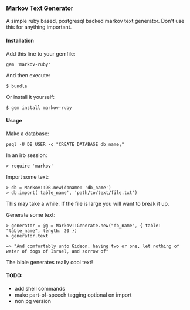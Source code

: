 ### Markov Text Generator

A simple ruby based, postgresql backed markov text generator. Don't use this for anything important.

#### Installation

Add this line to your gemfile:

	gem 'markov-ruby'

And then execute:

    $ bundle

Or install it yourself:

    $ gem install markov-ruby

#### Usage

Make a database:

	psql -U DB_USER -c "CREATE DATABASE db_name;"

In an irb session:

	> require 'markov'
	
Import some text:

	> db = Markov::DB.new(dbname: 'db_name')
	> db.import('table_name', 'path/to/text/file.txt')

This may take a while. If the file is large you will want to break it up. 

Generate some text:

	> generator = @g = Markov::Generate.new("db_name", { table: "table_name", length: 20 })
	> generator.text
	
	=> "And comfortably unto Gideon, having two or one, let nothing of water of dogs of Israel, and sorrow of"
	
The bible generates really cool text!

#### TODO:
 
- add shell commands
- make part-of-speech tagging optional on import
- non pg version 